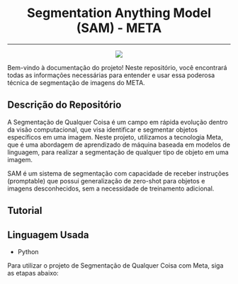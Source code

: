 <h1 align="center">Segmentation Anything Model (SAM) - META</h1>
<hr>
<p align="center">
<img src="http://img.shields.io/static/v1?label=STATUS&message=FINALIZADO&color=GREEN&style=for-the-badge"/>
</p>

<p>Bem-vindo à documentação do projeto! Neste repositório, você encontrará todas as informações necessárias para entender e usar essa poderosa técnica de segmentação de imagens do META.</p>


<h2>Descrição do Repositório</h2>
<p>A Segmentação de Qualquer Coisa é um campo em rápida evolução dentro da visão computacional, que visa identificar e segmentar objetos específicos em uma imagem. Neste projeto, utilizamos a tecnologia Meta, que é uma abordagem de aprendizado de máquina baseada em modelos de linguagem, para realizar a segmentação de qualquer tipo de objeto em uma imagem.</p>

<p>SAM é um sistema de segmentação com capacidade de receber instruções (promptable) que possui generalização de zero-shot para objetos e imagens desconhecidos, sem a necessidade de treinamento adicional.</p>


<h2>Tutorial</h2>


<h2>Linguagem Usada</h2>
<ul>
    <li>Python</li>
</ul>









Para utilizar o projeto de Segmentação de Qualquer Coisa com Meta, siga as etapas abaixo:
